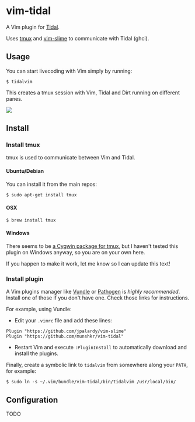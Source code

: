 # vim-tidal #

A Vim plugin for [Tidal](https://github.com/yaxu/Tidal).

Uses [tmux](http://tmux.sourceforge.net/) and
[vim-slime](https://github.com/jpalardy/vim-slime) to communicate with
Tidal (ghci).

## Usage ##

You can start livecoding with Vim simply by running:

    $ tidalvim

This creates a tmux session with Vim, Tidal and Dirt running on different
panes.

![](http://i.imgur.com/3aXukEq.png)

## Install ##

### Install tmux ###

tmux is used to communicate between Vim and Tidal.

#### Ubuntu/Debian ####

You can install it from the main repos:

    $ sudo apt-get install tmux

#### OSX ####

    $ brew install tmux

#### Windows ####

There seems to be [a Cygwin package for
tmux](https://cygwin.com/cgi-bin2/package-cat.cgi?file=x86%2Ftmux%2Ftmux-1.9a-1&grep=tmux),
but I haven't tested this plugin on Windows anyway, so you are on your own here.

If you happen to make it work, let me know so I can update this text!

### Install plugin ###

A Vim plugins manager like [Vundle](https://github.com/gmarik/Vundle.vim) or
[Pathogen](https://github.com/tpope/vim-pathogen/) is *highly recommended*.
Install one of those if you don't have one.
Check those links for instructions.

For example, using Vundle:

  * Edit your `.vimrc` file and add these lines:

```vim
Plugin "https://github.com/jpalardy/vim-slime"
Plugin "https://github.com/munshkr/vim-tidal"
```

  * Restart Vim and execute `:PluginInstall` to automatically download and
    install the plugins.

Finally, create a symbolic link to `tidalvim` from somewhere along your `PATH`,
for example:

    $ sudo ln -s ~/.vim/bundle/vim-tidal/bin/tidalvim /usr/local/bin/

## Configuration ##

TODO

